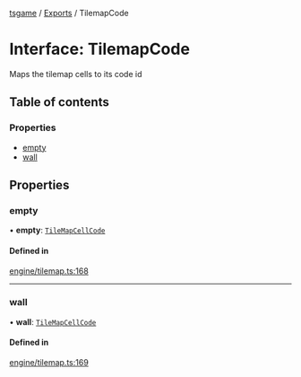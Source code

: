 [tsgame](../README.md) / [Exports](../modules.md) / TilemapCode

# Interface: TilemapCode

Maps the tilemap cells to its
code id

## Table of contents

### Properties

- [empty](TilemapCode.md#empty)
- [wall](TilemapCode.md#wall)

## Properties

### empty

• **empty**: [`TileMapCellCode`](TileMapCellCode.md)

#### Defined in

[engine/tilemap.ts:168](https://github.com/ashleycheung/tsgame/blob/dbeac6a/src/engine/tilemap.ts#L168)

___

### wall

• **wall**: [`TileMapCellCode`](TileMapCellCode.md)

#### Defined in

[engine/tilemap.ts:169](https://github.com/ashleycheung/tsgame/blob/dbeac6a/src/engine/tilemap.ts#L169)
